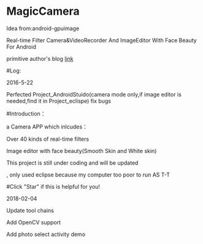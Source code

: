 # MagicCamera

Idea from:android-gpuimage

Real-time Filter Camera&VideoRecorder And ImageEditor With Face Beauty For Android

primitive author's blog [link](https://me.csdn.net/oShunz)



\#Log:

2016-5-22

Perfected Project_AndroidStuido(camera mode only,if image editor is needed,find it in Project_eclispe) fix bugs

\#Introduction：

a Camera APP which inlcudes：

Over 40 kinds of real-time filters

Image editor with face beauty(Smooth Skin and White skin)

This project is still under coding and will be updated

[^Actually not. This is the last version :-(]: 

, only used eclipse because my computer too poor to run AS T-T

\#Click "Star" if this is helpful for you!



2018-02-04

Update tool chains

Add OpenCV support

Add photo select activity demo